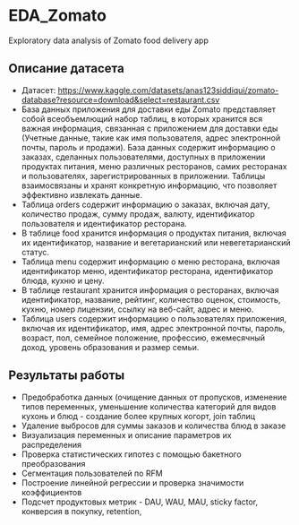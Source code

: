 # EDA_Zomato
Exploratory data analysis of Zomato food delivery app

## Описание датасета
- Датасет: https://www.kaggle.com/datasets/anas123siddiqui/zomato-database?resource=download&select=restaurant.csv
- База данных приложения для доставки еды Zomato представляет собой всеобъемлющий набор таблиц, в которых хранится вся важная информация, связанная с приложением для доставки еды (Учетные данные, такие как имя пользователя, адрес электронной почты, пароль и продажи). База данных содержит информацию о заказах, сделанных пользователями, доступных в приложении продуктах питания, меню различных ресторанов, самих ресторанах и пользователях, зарегистрированных в приложении. Таблицы взаимосвязаны и хранят конкретную информацию, что позволяет эффективно извлекать данные. 
- Таблица orders содержит информацию о заказах, включая дату, количество продаж, сумму продаж, валюту, идентификатор пользователя и идентификатор ресторана. 
- В таблице food хранится информация о продуктах питания, включая их идентификатор, название и вегетарианский или невегетарианский статус. 
- Таблица menu содержит информацию о меню ресторана, включая идентификатор меню, идентификатор ресторана, идентификатор блюда, кухню и цену. 
- В таблице restaurant хранится информация о ресторанах, включая идентификатор, название, рейтинг, количество оценок, стоимость, кухню, номер лицензии, ссылку на веб-сайт, адрес и меню. 
- Таблица users содержит информацию о пользователях приложения, включая их идентификатор, имя, адрес электронной почты, пароль, возраст, пол, семейное положение, профессию, ежемесячный доход, уровень образования и размер семьи.
## Результаты работы
- Предобработка данных (очищение данных от пропусков, изменение типов переменных, уменьшение количества категорий для видов кухонь и блюд - создание более крупных когорт, join таблиц
- Удаление выбросов для суммы заказов и количества блюд в заказе
- Визуализация переменных и описание параметров их распределения
- Проверка статистических гипотез с помощью бакетного преобразования
- Сегментация пользователей по RFM
- Построение линейной регрессии и проверка значимости коэффициентов
- Подсчет продуктовых метрик - DAU, WAU, MAU, sticky factor, конверсия в покупку, retention, 
  




